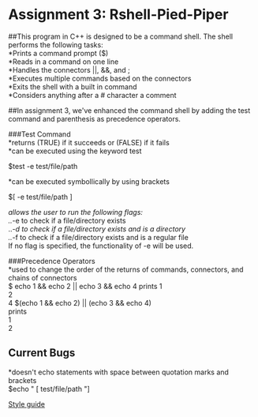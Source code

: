 # Assignment 3: Rshell-Pied-Piper

##This program in C++ is designed to be a command shell. The shell performs the following tasks:  
*Prints a command prompt ($)  
*Reads in a command on one line  
*Handles the connectors ||, &&, and ;  
*Executes multiple commands based on the connectors  
*Exits the shell with a built in command  
*Considers anything after a # character a comment  

##In assignment 3, we've enhanced the command shell by adding the test command and parenthesis as precedence operators.

###Test Command  
*returns (TRUE) if it succeeds or (FALSE) if it fails  
*can be executed using the keyword test  

$test -e test/file/path  

*can be executed symbollically by using brackets  

$[ -e test/file/path ]   

*allows the user to run the following flags:  
..*-e to check if a file/directory exists  
..*-d to check if a file/directory exists and is a directory  
..*-f to check if a file/directory exists and is a regular file  
If no flag is specified, the functionality of -e will be used.  

###Precedence Operators  
*used to change the order of the returns of commands, connectors, and chains of connectors  
$ echo 1 && echo 2 || echo 3 && echo 4
prints
1  
2  
4
$(echo 1 && echo 2) || (echo 3 && echo 4)  
prints  
1  
2  

## Current Bugs  
*doesn't echo statements with space between quotation marks and brackets  
$echo " [ test/file/path "]  


[Style guide](https://google.github.io/styleguide/cppguide.html)
